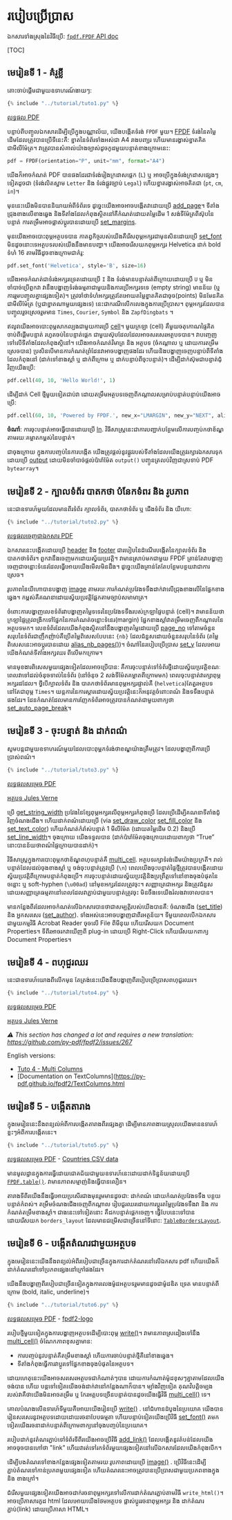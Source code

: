# របៀបប្រើប្រាស #

ឯកសារទាំងស្រុងនៃវិធីប្រើ: [`fpdf.FPDF` API doc](https://py-pdf.github.io/fpdf2/fpdf/fpdf.html#fpdf.fpdf.FPDF)

[TOC]

## មេរៀនទី 1 - គំរូខ្លី ##

តោះចាប់ផ្តើមជាមួយឧទាហរណ៍ងាយៗ:

```python
{% include "../tutorial/tuto1.py" %}
```

[លទ្ធផល PDF](https://github.com/py-pdf/fpdf2/raw/master/tutorial/tuto1.pdf)

បន្ទាប់ពីបញ្ចូលឯកសារដើម្បីប្រើក្នុងបណ្ណាល័យ, យើងបង្កើតទំរង់ `FPDF` មួយ។ 
[FPDF](https://py-pdf.github.io/fpdf2/fpdf/fpdf.html#fpdf.fpdf.FPDF) ទំរង់នៃតម្លៃដើមដែលត្រូវបានប្រើទីនេះគឺ: 
ខ្នាតនៃទំព័រទាំងអស់ជា A4 រាងបញ្ឃរ ហើយមានរង្វាស់ខ្នាតគិតជាមីលីម៉ែត្រ។
វាត្រូវបានសំគាល់យ៉ាងច្បាស់ដូចកូដមួយបន្ទាត់ខាងក្រោមនេះ:

```python
pdf = FPDF(orientation="P", unit="mm", format="A4")
```

យើងក៏អាចកំណត់ PDF បានផងដែរជាទំរង់រៀងក្រដាសផ្តេក (`L`) ឬ អាចប្រើក្នុងទំរង់ក្រដាសផ្សេងៗទៀតដូចជា
(ទំរង់លិតស្នាម `Letter` និង ទំរង់ផ្លូវច្បាប់ `Legal`) ហើយខ្នាតរង្វាស់អាចគិតជា (`pt`, `cm`, `in`)។

មុននេះយើងមិនបាននិយាយអំពីទំព័រទេ ដូច្នេះយើងអាចអាចបង្កើតវាដោយប្រើ 
[add_page](https://py-pdf.github.io/fpdf2/fpdf/fpdf.html#fpdf.fpdf.FPDF.add_page)។ ទីតាំងជ្រុងខាងលើខាងឆ្វេង និងទីតាំងដែលកំពុងស្ថិតនៅគឺកំណត់ដោយតម្លៃដើម 1 សង់ទីម៉ែត្រពីស៊ុបនៃបន្ទាត់ ការតម្រឹមអាចផ្លាស់ប្តូរបានដោយប្រើ
[set_margins](https://py-pdf.github.io/fpdf2/fpdf/fpdf.html#fpdf.fpdf.FPDF.set_margins).

មុនយើងអាចបោះពុម្ភអត្ថបទបាន កាតព្វកិច្ចរបស់យើងគឺរើសពុម្ភអក្សរជាមុនសិនដោយប្រើ
[set_font](https://py-pdf.github.io/fpdf2/fpdf/fpdf.html#fpdf.fpdf.FPDF.set_font) មិនដូចនោះទេអត្ថបទរបស់យើងនឹងមានបញ្ហា។
យើងអាចរើសយកពុម្ភអក្សរ Helvetica ដាក់ bold ទំហំ 16 តាមវិធីដូចខាងក្រោមជាគំរូ:

```python
pdf.set_font('Helvetica', style='B', size=16)
```

យើងអាចកំណត់ជាទំរង់អក្សរទ្រេតដោយប្រើ `I` និង ទំរង់មានបន្ទាត់រត់ពីក្រោយដោយប្រើ `U` ឬ មិនចាំបាច់ប្រើពួកវា វានឹងបង្ហាញទំរង់ធម្មតាជាមួយនិងការប្រើអក្សរទទេ (empty string) មានន័យ (ឬ ការរួមបញ្ចូលគ្នាផ្សេងទៀត)។ ត្រូវចាំថាទំហំអក្សរត្រូវតែអោយតម្លៃខ្នាតគិតជាចុច(points)  មិនមែនគិតជាមីលីម៉ែត្រ (ឬជាខ្នាតណាមួយផ្សេងទេ) នេះជាករណីលើកលេងក្នុងការប្រើប្រាស។
ពុម្ភអក្សរដែលបានបញ្ចូលរួចស្រេចរួមមាន `Times`, `Courier`, `Symbol` និង `ZapfDingbats` ។

ឥលូវយើងអាចបោះពុម្ភសាកល្បងជាមួយការប្រើ [cell](https://py-pdf.github.io/fpdf2/fpdf/fpdf.html#fpdf.fpdf.FPDF.cell)។ មួយក្រឡា (cell) គឹមួយចតុកោណផ្ទៃគិតចាប់ពីផ្តើមបន្ទាត់ រហូតចប់នៃបន្ទាត់ផ្តេក ជាមួយស៊ុបដែលដែលអាចសរសេរអត្ថបទបាន។ វាបញ្ចេញទៅលើទីតាំងដែលកំពុងស្ថិនៅ។ យើងអាចកំណត់វិមាត្រ និង អត្ថបទ (ចំកណ្តាល ឬ ដោយការតម្រឹមស្រេចបាន) ប្រសិនបើមានការកំណត់ព្រំដែនវាអាចបង្ហាញផងដែរ ហើយនិងបង្ហាញចេញបន្ទាប់ពីទីតាំងដែលកំពុងនៅ (ដាក់ទៅខាងស្តាំ ឬ
ដាក់ពីក្រោម ឬ ដាក់បន្ទាប់ពីចុះបន្ទាត់)។ ដើម្បីដាក់ស៊ុមជាបន្ទាត់ជុំវិញយើងប្រើ:

```python
pdf.cell(40, 10, 'Hello World!', 1)
```

ដើម្បីដាក់ Cell ថ្មីមួយទៀតជាប់វា ដោយតម្រឹមអត្ថបទចេញពីកណ្តាលសម្រាប់បន្ទាត់បន្ទាប់យើងអាចប្រើ:

```python
pdf.cell(60, 10, 'Powered by FPDF.', new_x="LMARGIN", new_y="NEXT", align='C')
```

**ចំណាំ**: ការចុះបន្ទាត់អាចធ្វើបានដោយប្រើ [ln](https://py-pdf.github.io/fpdf2/fpdf/fpdf.html#fpdf.fpdf.FPDF.ln). វិធីសាស្រ្តនេះជាការបញ្ជាក់បន្ថែមលើការបញ្ចប់កថាខ័ណ្ឌតាមរយៈគម្លាតកម្ពស់នៃបន្ទាត់។

ជាចុងក្រោយ ក្នុងការបញ្ចប់នៃការបង្កើត យើងត្រូវផ្តល់នូវផ្លូវរបស់ទីតាំងដែលយើងត្រូវរក្សារឯកសារទុកដោយប្រើ [output](https://py-pdf.github.io/fpdf2/fpdf/fpdf.html#fpdf.fpdf.FPDF.output) ដោយមិនចាំបាច់ផ្តល់ប៉ារ៉ាម៉ែត `output()` បញ្ចូនត្រលប់វិញជាស្រទាប់ PDF `bytearray`។

## មេរៀនទី 2 - ក្បាលទំព័រ បាតកថា បំនែកទំពរ និង រូបភាព ##

នេះជាឧទារហ៍មួយដែលមានពីរទំព័រ ក្បាលទំព័រ, បាតកថាទំព័រ ឬ ជើងទំព័រ និង យីហោ:

```python
{% include "../tutorial/tuto2.py" %}
```

[លទ្ធផលចេញជាឯកសារ PDF](https://github.com/py-pdf/fpdf2/raw/master/tutorial/tuto2.pdf)

ឯកសារនេះបង្កើតដោយប្រើ [header](https://py-pdf.github.io/fpdf2/fpdf/fpdf.html#fpdf.fpdf.FPDF.header) និង 
[footer](https://py-pdf.github.io/fpdf2/fpdf/fpdf.html#fpdf.fpdf.FPDF.footer) ជារបៀបនៃដំណើរបង្កើតនៃក្បាលទំព័រ និង បាតកថាទំព័រ។ ពួកវានឹងចេញមកដោយស្វ័យប្រវត្តិ។ វាមានស្រាប់មកជាមួយ FPDF ត្រាន់តែវាបង្ហាញចេញជាចន្លោះទំនេរដែលធ្វើអោយយើងមើលមិនដឹង។
ដូច្នេះយើងគ្រាន់តែតែបន្ថែមបន្ថយវាជាការស្រេច។

រូបភាពនៃយីហោបានបង្ហាញ [image](https://py-pdf.github.io/fpdf2/fpdf/fpdf.html#fpdf.fpdf.FPDF.image) តាមរយៈការកំណត់ប្រវែងទទឹងដាក់វាលើជ្រុងខាងលើនៃផ្នែកខាងឆ្វេង។ កម្ពស់គឺគណនាដោយស្វ័យប្រវត្តិផ្អែកតាមច្បាប់សមាមាត្រ។

ចំពោះការបង្ហាញលេខទំព័រវាបង្ហាញតម្លៃទទេរនៃប្រវែងទទឹងរបស់ក្រឡាផ្ទៃបន្ទាត់ (cell)។ វាមានន័យថាក្រឡាផ្ទៃត្រូវពង្រីកទៅផ្នែកនៃការកំណត់ចន្លោះទំនេរ(margin) ផ្នែកខាងស្តាំវាតម្រឹមចេញពីកណ្តាលនៃអត្ថបទមក។
លេខទំព័រដែលយើងកំពុងស្ថិតនៅនឹងបង្ហាញតម្លៃដោយប្រើ [page_no](https://py-pdf.github.io/fpdf2/fpdf/fpdf.html#fpdf.fpdf.FPDF.page_no) ទៅតាមចំនួនសរុបនៃទំព័រជាញឹកញ៉ាប់គឺប្រើតម្លៃពិសេសបែបនេះ  `{nb}` ដែលជំនួសដោយចំនួនសរុបនៃទំព័រ (តម្លៃពិសេសនេះអាចប្តូរបានដោយ [alias_nb_pages()](https://py-pdf.github.io/fpdf2/fpdf/fpdf.html#fpdf.fpdf.FPDF.alias_nb_pages))។
ចំណាំនៃរបៀបប្រើប្រាស [set_y](https://py-pdf.github.io/fpdf2/fpdf/fpdf.html#fpdf.fpdf.FPDF.set_y) ដែលអោយយើងកំណត់ទីតាំងអក្សឈរ ពីលើមកក្រោម។

មានមុខងារពិសេសមួយផ្សេងទៀតដែលអាចប្រើបាន: គឺការចុះបន្ទាត់ទៅទំព័រថ្មីដោយស្វ័យប្រវត្តិខណៈពេលវាទៅដល់ចំនុចទាល់នៃទំព័រ (នៅចំនុច 2 សង់ទីម៉ែតគម្លាតពីក្រោមមក) ពេលចុះបន្ទាត់វារក្សាពុម្ភអក្សរដដែល។ ថ្វីបើក្បាលទំព័រ និង បាតកថាទំព័រមានពុម្ភអក្សរផ្ទាល់គឺ (`helvetica`)តែតួរអត្ថបទនៅតែជាពុម្ភ `Times`។
យន្តការនៃការស្តារដោយស្វ័យប្រវត្តិនេះក៏អនុវត្តចំពោះពណ៌ និងទទឹងបន្ទាត់ផងដែរ។
ដែនកំណត់ដែលមានការញែកទំព័រអាចត្រូវបានកំណត់ជាមួយពាក្យថា  [set_auto_page_break](https://py-pdf.github.io/fpdf2/fpdf/fpdf.html#fpdf.fpdf.FPDF.set_auto_page_break)។


## មេរៀនទី 3 - ចុះបន្ទាត់ និង ដាក់ពណ៌ ##

សូមបន្តជាមួយឧទាហរណ៍មួយដែលបោះពុម្ពកទំរង់ថាខណ្ឌយ៉ាងត្រឹមត្រូវ។ ដែលបង្ហាញពីការប្រើប្រាស់ពណ៌។

```python
{% include "../tutorial/tuto3.py" %}
```

[លទ្ធផលសម្រេច PDF](https://github.com/py-pdf/fpdf2/raw/master/tutorial/tuto3.pdf)

[អត្ថបទ Jules Verne](https://github.com/py-pdf/fpdf2/raw/master/tutorial/20k_c1.txt)

ប្រើ [get_string_width](https://py-pdf.github.io/fpdf2/fpdf/fpdf.html#fpdf.fpdf.FPDF.get_string_width) ប្រវែងនៃខ្សែពុម្ភអក្សរលើពុម្ភអក្សរកំពុងប្រើ ដែលប្រើដើម្បីគណនាទីតាំងជុំវិញចំណងជើង។ ហើយដាក់ពណ៌ដោយប្រើ (via [set_draw_color](https://py-pdf.github.io/fpdf2/fpdf/fpdf.html#fpdf.fpdf.FPDF.set_draw_color) 
[set_fill_color](https://py-pdf.github.io/fpdf2/fpdf/fpdf.html#fpdf.fpdf.FPDF.set_fill_color) និង 
[set_text_color](https://py-pdf.github.io/fpdf2/fpdf/fpdf.html#fpdf.fpdf.FPDF.set_text_color)) ហើយកំណត់កំរ៉ាស់បន្ទាត់ 1 មីលីម៉ែត (ដោយតម្លៃដើម 0.2) និងប្រើ
[set_line_width](https://py-pdf.github.io/fpdf2/fpdf/fpdf.html#fpdf.fpdf.FPDF.set_line_width)។ ចុងក្រោយ យើងទទួលបាន (ដាក់ប៉ារ៉ាម៉ែតចុងក្រោយដោយពាក្យថា “True” នោះបានន័យថាពណ៌ផ្ទៃក្រោយបានដាក់)។

វិធីសាស្រ្តក្នុងការបោះពុម្ភកថាខ័ណ្ឌពហុបន្ទាត់គឺ [multi_cell](https://py-pdf.github.io/fpdf2/fpdf/fpdf.html#fpdf.fpdf.FPDF.multi_cell). អត្ថបទរក្សាទំរង់ដើមយ៉ាងប្រក្រតី។
រាល់បន្ទាត់ដែលដល់ចុងខាងស្តាំ ឬ ចង់ចុះបន្ទាត់ត្រូវប្រើ (`\n`)
ពេលយើងចុះបន្ទាត់ផ្ទៃថ្មីត្រូវបានបង្កើតដោយស្វ័យប្រវត្តិពីក្រោមបន្ទាត់កំពុងប្រើ។
ការចុះបន្ទាត់ដោយស្វ័យប្រវត្តិនិងប្រព្រឹត្តទៅនៅខាងចុងបំផុតនៃចន្លោះ ឬ soft-hyphen (`\u00ad`) នៅមុខអក្សរដែលត្រូវចុះ។
សញ្ញាត្រេជាអក្សរ និងត្រូវជំនួសដោយសញ្ញាត្រេធម្មតានៅពេលដែលវាភ្ជាប់ជាមួយបន្ទាត់ត្រូវចុះ មិនចឹងទេយើងរំលងវាចោលបាន។

មានកន្លែងពីរដែលអាចកំណត់លើឯកសារបានថាជាសម្បត្តិរបស់យើងបានគឺ: ចំណងជើង 
([set_title](https://py-pdf.github.io/fpdf2/fpdf/fpdf.html#fpdf.fpdf.FPDF.set_title)) និង អ្នកសរសេរ
([set_author](https://py-pdf.github.io/fpdf2/fpdf/fpdf.html#fpdf.fpdf.FPDF.set_author)). ទាំងអស់នេះអាចបង្ហាញជាពីរអត្ថន័យ។
ទីមួយពេលបើកឯកសារជាមួយកម្មវិធី Acrobat Reader ចុចលើ File ពីមីនុយ
ហើយរើសយក Document Properties។ ទីពីរអាចរកវាឃើញពី plug-in ដោយប្រើ Right-Click ហើយរើសយកពាក្យ Document Properties។

## មេរៀនទី 4 - ពហុជួរឈរ ##

 នេះជាឧទារហ៍យោងពីលើកមុន តែត្រង់នេះយើងនឹងបង្ហាញពីរបៀបប្រើប្រាសពហុជួរឈរ។

```python
{% include "../tutorial/tuto4.py" %}
```

[លទ្ធផលសម្រេច PDF](https://github.com/py-pdf/fpdf2/raw/master/tutorial/tuto4.pdf)

[អត្ថបទ Jules Verne](https://github.com/py-pdf/fpdf2/raw/master/tutorial/20k_c1.txt)

_⚠️ This section has changed a lot and requires a new translation: <https://github.com/py-pdf/fpdf2/issues/267>_

English versions:

* [Tuto 4 - Multi Columns](https://py-pdf.github.io/fpdf2/Tutorial.html#tuto-4-multi-columns)
* [Documentation on TextColumns](https://py-pdf.github.io/fpdf2/TextColumns.html


## មេរៀនទី 5 - បង្កើតតារាង ##

ក្នុងមេរៀននេះនឹងពន្យល់អំពីការបង្កើតតារាងពីរផ្សេងគ្នា ដើម្បីមានភាពងាយស្រួលយើងមានឧទារហ៍ខ្លះៗអំពីការបង្កើតនេះ។

```python
{% include "../tutorial/tuto5.py" %}
```

[លទ្ធផលសម្រេច PDF](https://github.com/py-pdf/fpdf2/raw/master/tutorial/tuto5.pdf) -
[Countries CSV data](https://github.com/py-pdf/fpdf2/raw/master/tutorial/countries.txt)

មានមូលដ្ឋានក្នុងការធ្វើដោយជោគជ័យជាមួយឧទារហ៍នេះដោយដាក់ទិន្នន័យដោយប្រើ [`FPDF.table()`](https://py-pdf.github.io/fpdf2/Tables.html). វាមានភាពសម្មាញ់និងធ្វើបានលឿន។

តារាងទីពីរយើងនឹងធ្វើអោយប្រសើរជាងមុនរួមមានដូចជា: ដាក់ពណ៌ ដោយកំណត់ប្រវែងទទឹង បន្ថយបន្ទាត់កំពស់។
 តម្រឹមចំណងជើងចេញពីកណ្តាល រៀបជួរឈរដោយការប្តូរតម្លៃប្រវែងទទឹងវា និង ការកំណត់តម្រឹមខាងស្តាំ។
 ជាងនេះទៅទៀតនោះ គឹដកបន្ទាត់ផ្តេកចេញ។
 ធ្វើបែបនេះទៅបានដោយរើសយក `borders_layout` ដែលមានជម្រើសជាច្រើននៅទីនោះ:
 [`TableBordersLayout`](https://py-pdf.github.io/fpdf2/fpdf/enums.html#fpdf.enums.TableBordersLayout).

## មេរៀនទី 6 - បង្កើតតំណរជាមួយអត្ថបទ ##

ក្នុងមេរៀននេះយើងនឹងពន្យល់អំពីរបៀបជាច្រើនក្នុងការដាក់តំណរនៅលើឯកសារ pdf ហើយយើងក៏ដាក់តំណរដៅទៅប្រភពផ្សេងនៅក្រៅផងដែរ។

យើងនឹងបង្ហាញពីរបៀបជាច្រើនទៀតក្នុងការលេងម៉ូដអត្ថបទរួមមានដូចជាម៉ូដឌិត ទ្រេត មានបន្ទាត់ពីក្រោម (bold, italic, underline)។

```python
{% include "../tutorial/tuto6.py" %}
```

[លទ្ធផលសម្រេច PDF](https://github.com/py-pdf/fpdf2/raw/master/tutorial/tuto6.pdf) -
[fpdf2-logo](https://raw.githubusercontent.com/py-pdf/fpdf2/master/docs/fpdf2-logo.png)

របៀបថ្មីមួយទៀតក្នុងការបង្ហាញអត្ថបទដើម្បីបោះពុម្ភ
 [write()](https://py-pdf.github.io/fpdf2/fpdf/fpdf.html#fpdf.fpdf.FPDF.write)។ វាមានភាពស្រដៀងទៅនឹង
 [multi_cell()](https://py-pdf.github.io/fpdf2/fpdf/fpdf.html#fpdf.fpdf.FPDF.multi_cell)
 ចំណែកភាពខុសគ្នាមាន:

- ការបញ្ចប់នូវបន្ទាត់គឺតម្រឹមខាងស្តាំ ហើយការចាប់បន្ទាត់ថ្មីគឺនៅខាងឆ្វេង។
- ទីតាំងកំពុងធ្វើការវាប្តូរទៅផ្នែកខាងចុងបំផុតនៃអត្ថបទ។

ដោយហេតុនេះយើងអាចសរសេរអត្ថបទជាកំណាត់ៗបាន ដោយការកំណាត់ម៉ូដខុសៗគ្នាតាមដែលយើងចង់បាន ហើយ បន្តទៅទៀតយើងចង់ដាក់វានៅកន្លែងណាក៏បាន។
ម្យ៉ាងវិញទៀត គុណវិបត្តិចម្បងរបស់វាគឺថាយើងមិនអាចតម្រឹម ឬ កែរអត្តបទច្រើនបន្ទាត់បានដូចយើងធ្វើវិធី [multi_cell()](https://py-pdf.github.io/fpdf2/fpdf/fpdf.html#fpdf.fpdf.FPDF.multi_cell) ទេ។

គោលបំណងលើឧទារហ៍ទីមួយគឺអោយយើងរៀនប្រើ
 [write()](https://py-pdf.github.io/fpdf2/fpdf/fpdf.html#fpdf.fpdf.FPDF.write)
. នៅជំហានដំបូងនៃប្រយោគ យើងបានរៀនសរសេរនូវអត្ថបទដោយដោយរចនាបែបធម្មតា ហើយបន្ទាប់ទៀតយើងប្រើវិធី
 [set_font()](https://py-pdf.github.io/fpdf2/fpdf/fpdf.html#fpdf.fpdf.FPDF.set_font)
 តមកទៀតយើងរចនាដាក់បន្ទាត់ពីក្រោមពាក្យនៅចុងបញ្ចប់នៃប្រយោគ។

របៀបដាក់នូវតំណរភ្ជាប់ទៅទំព័រទីពីរយើងអាចប្រើវិធី
 [add_link()](https://py-pdf.github.io/fpdf2/fpdf/fpdf.html#fpdf.fpdf.FPDF.add_link)
ដែលបង្កើតនូវតំបន់ដែលយើងអាចចុចបានហៅថា "link" ហើយវារត់ទៅរកទំព័រមួយផ្សេងទៀតនៅលើឯកសារដែលយើងកំពុងបើក។

ដើម្បីបងតំណរទៅខាងកន្លែងផ្សេងទៀតតាមរយៈរូបភាពដោយប្រើ
 [image()](https://py-pdf.github.io/fpdf2/fpdf/fpdf.html#fpdf.fpdf.FPDF.image)
. ប្រើវិធីនេះដើម្បីភ្ជាប់តំណរទៅកាន់ប្រភពមួយផ្សេងទៀត ហើយតំណរនេះអាចត្រូវបានប្រើប្រាសជាមួយប្រភពខាងក្នុង និង ខាងក្រៅ។

ជំរើសមួយផ្សេងទៀតយើងអាចដាក់រចនាពុម្ភអក្សរទៅលើការដាក់តំណរភ្ជាប់តាមវិធី  `write_html()`។ អាចប្រើភាសារកូដ html  ដែលអោយយើងថែមអត្ថបទ ផ្លាស់ប្តូររចនាពុម្ភអក្សរ និង ដាក់តំណរភ្ជាប់(link) ដោយប្រើភាសា HTML។
